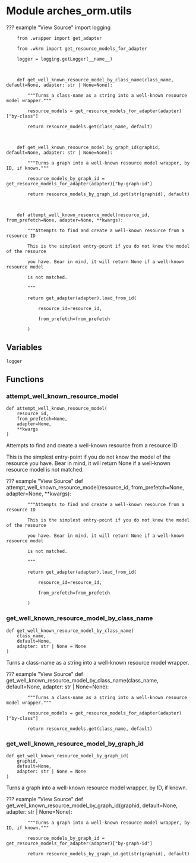 # Module arches_orm.utils

??? example "View Source"
        import logging

        from .wrapper import get_adapter

        from .wkrm import get_resource_models_for_adapter

        logger = logging.getLogger(__name__)

        

        def get_well_known_resource_model_by_class_name(class_name, default=None, adapter: str | None=None):

            """Turns a class-name as a string into a well-known resource model wrapper."""

            resource_models = get_resource_models_for_adapter(adapter)["by-class"]

            return resource_models.get(class_name, default)

        

        def get_well_known_resource_model_by_graph_id(graphid, default=None, adapter: str | None=None):

            """Turns a graph into a well-known resource model wrapper, by ID, if known."""

            resource_models_by_graph_id = get_resource_models_for_adapter(adapter)["by-graph-id"]

            return resource_models_by_graph_id.get(str(graphid), default)

        

        def attempt_well_known_resource_model(resource_id, from_prefetch=None, adapter=None, **kwargs):

            """Attempts to find and create a well-known resource from a resource ID

            This is the simplest entry-point if you do not know the model of the resource

            you have. Bear in mind, it will return None if a well-known resource model

            is not matched.

            """

            return get_adapter(adapter).load_from_id(

                resource_id=resource_id,

                from_prefetch=from_prefetch

            )

## Variables

```python3
logger
```

## Functions

    
### attempt_well_known_resource_model

```python3
def attempt_well_known_resource_model(
    resource_id,
    from_prefetch=None,
    adapter=None,
    **kwargs
)
```

Attempts to find and create a well-known resource from a resource ID

This is the simplest entry-point if you do not know the model of the resource
you have. Bear in mind, it will return None if a well-known resource model
is not matched.

??? example "View Source"
        def attempt_well_known_resource_model(resource_id, from_prefetch=None, adapter=None, **kwargs):

            """Attempts to find and create a well-known resource from a resource ID

            This is the simplest entry-point if you do not know the model of the resource

            you have. Bear in mind, it will return None if a well-known resource model

            is not matched.

            """

            return get_adapter(adapter).load_from_id(

                resource_id=resource_id,

                from_prefetch=from_prefetch

            )

    
### get_well_known_resource_model_by_class_name

```python3
def get_well_known_resource_model_by_class_name(
    class_name,
    default=None,
    adapter: str | None = None
)
```

Turns a class-name as a string into a well-known resource model wrapper.

??? example "View Source"
        def get_well_known_resource_model_by_class_name(class_name, default=None, adapter: str | None=None):

            """Turns a class-name as a string into a well-known resource model wrapper."""

            resource_models = get_resource_models_for_adapter(adapter)["by-class"]

            return resource_models.get(class_name, default)

    
### get_well_known_resource_model_by_graph_id

```python3
def get_well_known_resource_model_by_graph_id(
    graphid,
    default=None,
    adapter: str | None = None
)
```

Turns a graph into a well-known resource model wrapper, by ID, if known.

??? example "View Source"
        def get_well_known_resource_model_by_graph_id(graphid, default=None, adapter: str | None=None):

            """Turns a graph into a well-known resource model wrapper, by ID, if known."""

            resource_models_by_graph_id = get_resource_models_for_adapter(adapter)["by-graph-id"]

            return resource_models_by_graph_id.get(str(graphid), default)